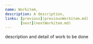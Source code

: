 ```yaml
---
name: Workitem,
description: A description,
links: [previous](previousWorkitem.md)
       [next](nextWorkitem.md)
---
```


description and detail of work to be done
